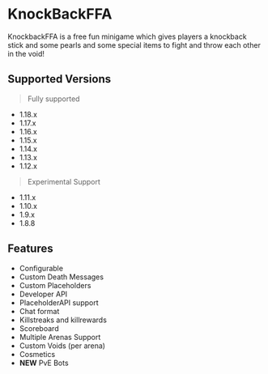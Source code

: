 # KnockBackFFA

KnockbackFFA is a free fun minigame which gives players a knockback stick and some pearls and some special items to
fight and throw each other in the void!

## Supported Versions

> Fully supported

- 1.18.x
- 1.17.x
- 1.16.x
- 1.15.x
- 1.14.x
- 1.13.x
- 1.12.x

> Experimental Support

- 1.11.x
- 1.10.x
- 1.9.x
- 1.8.8

## Features

- Configurable
- Custom Death Messages
- Custom Placeholders
- Developer API
- PlaceholderAPI support
- Chat format
- Killstreaks and killrewards
- Scoreboard
- Multiple Arenas Support
- Custom Voids (per arena)
- Cosmetics
- **NEW** PvE Bots
